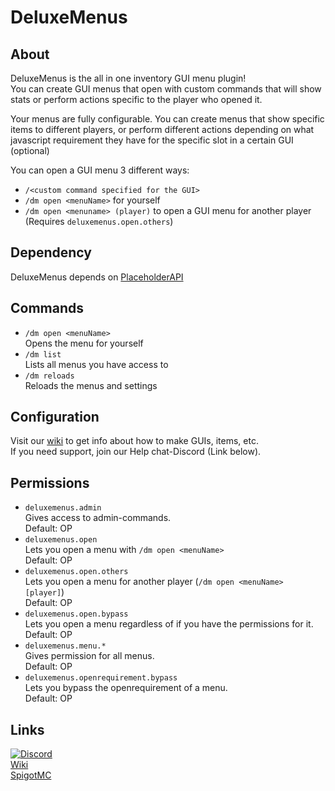 # DeluxeMenus
## About
DeluxeMenus is the all in one inventory GUI menu plugin!  
You can create GUI menus that open with custom commands that will show stats or perform actions specific to the player who opened it.

Your menus are fully configurable. You can create menus that show specific items to different players, or perform different actions depending on what javascript requirement they have for the specific slot in a certain GUI (optional)

You can open a GUI menu 3 different ways:
* `/<custom command specified for the GUI>`
* `/dm open <menuName>` for yourself
* `/dm open <menuname> (player)` to open a GUI menu for another player (Requires `deluxemenus.open.others`)

## Dependency
DeluxeMenus depends on [PlaceholderAPI](https://www.spigotmc.org/resources/placeholderapi.6245/)

## Commands
* `/dm open <menuName>`  
Opens the menu <menuName> for yourself  
* `/dm list`  
Lists all menus you have access to  
* `/dm reloads`  
Reloads the menus and settings

## Configuration
Visit our [wiki](https://github.com/help-chat/DeluxeMenus/wiki) to get info about how to make GUIs, items, etc.  
If you need support, join our Help chat-Discord (Link below).

## Permissions
* `deluxemenus.admin`  
Gives access to admin-commands.  
Default: OP
* `deluxemenus.open`  
Lets you open a menu with `/dm open <menuName>`  
Default: OP
* `deluxemenus.open.others`  
Lets you open a menu for another player (`/dm open <menuName> [player]`)  
Default: OP
* `deluxemenus.open.bypass`  
Lets you open a menu regardless of if you have the permissions for it.  
Default: OP
* `deluxemenus.menu.*`  
Gives permission for all menus.  
Default: OP
* `deluxemenus.openrequirement.bypass`  
Lets you bypass the openrequirement of a menu.  
Default: OP

## Links
<a href="https://discord.gg/FtArYRQ" target="_blank"><img src="https://discordapp.com/api/guilds/164280494874165248/embed.png" alt="Discord"></a>  
[Wiki](https://github.com/help-chat/DeluxeMenus/wiki)  
[SpigotMC](https://www.spigotmc.org/resources/deluxemenus.11734/)